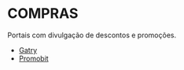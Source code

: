 # COMPRAS

Portais com divulgação de descontos e promoções.

- [Gatry](https://gatry.com/ 'Gatry')
- [Promobit](https://www.promobit.com.br/ 'Promobit')
